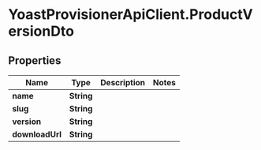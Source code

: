 # YoastProvisionerApiClient.ProductVersionDto

## Properties
Name | Type | Description | Notes
------------ | ------------- | ------------- | -------------
**name** | **String** |  | 
**slug** | **String** |  | 
**version** | **String** |  | 
**downloadUrl** | **String** |  | 

